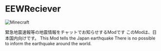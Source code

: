 # EEWReciever
![Minecraft](https://img.shields.io/badge/Minecraft-1.7.10-yellow.svg)

緊急地震速報等の地震情報をチャットでお知らせするModです
このModは、日本国内向けです。
This Mod tells the Japan earthquake
There is no possible to inform the earthquake around the world.